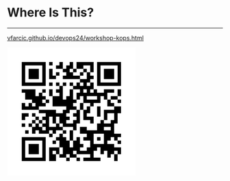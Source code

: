 # Where Is This?

---

[vfarcic.github.io/devops24/workshop-kops.html](http://vfarcic.github.io/devops24/workshop-kops.html)

![QR](img/address-qr-kops.png)